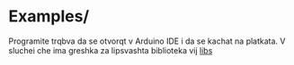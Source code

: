 # Examples/
Programite trqbva da se otvorqt v Arduino IDE i da se kachat na platkata.
V sluchei che ima greshka za lipsvashta biblioteka vij [libs](../libs)